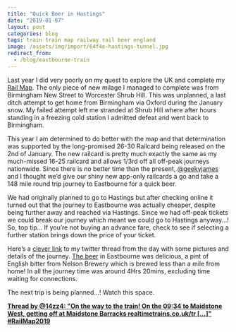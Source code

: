```yaml
---
title: "Quick Beer in Hastings"
date: "2019-01-07"
layout: post
categories: blog
tags: train train map railway rail beer england
image: /assets/img/import/64f4e-hastings-tunnel.jpg
redirect_from:
  - /blog/eastbourne-train
---
```


Last year I did very poorly on my quest to explore the UK and complete my [Rail Map](/rail-map). The only piece of new milage I managed to complete was from Birmingham New Street to Worcester Shrub Hill. This was unplanned, a last ditch attempt to get home from Birmingham via Oxford during the January snow. My failed attempt left me stranded at Shrub Hill where after hours standing in a freezing cold station I admitted defeat and went back to Birmingham.

This year I am determined to do better with the map and that determination was supported by the long-promised 26-30 Railcard being released on the 2nd of January. The new railcard is pretty much exactly the same as my much-missed 16-25 railcard and allows 1/3rd off all off-peak journeys nationwide. Since there is no better time than the present, [@geekyjames](https://twitter.com/geekyjames) and I thought we’d give our shiny new app-only railcards a go and take a 148 mile round trip journey to Eastbourne for a quick beer.

We had originally planned to go to Hastings but after checking online it turned out that the journey to Eastbourne was actually cheaper, despite being further away and reached via Hastings. Since we had off-peak tickets we could break our journey which meant we could go to Hastings anyway...! So, top tip… If you’re not buying an advance fare, check to see if selecting a further station brings down the price of your ticket.

Here’s a [clever link](https://threadreaderapp.com/thread/1081473868341145600.html) to my twitter thread from the day with some pictures and details of the journey. [The beer](https://untappd.com/user/14zz4/checkin/697804328) in Eastbourne was delicious, a pint of English bitter from Nelson Brewery which is brewed less than a mile from home! In all the journey time was around 4Hrs 20mins, excluding time waiting for connections.

The next trip is being planned…! Watch this space.

<div id="tttt_1081473868341145600" data-option="1"><strong><a href="https://threadreaderapp.com/thread/1081473868341145600.html">Thread by @14zz4: "On the way to the train! On the 09:34 to Maidstone West, getting off at Maidstone Barracks realtimetrains.co.uk/tr […]" #RailMap2019</a></strong></div><script async src="https://threadreaderapp.com/embed/1081473868341145600.js" charset="utf-8"></script>

[photo-1]: /assets/img/import/64f4e-hastings-tunnel.jpg
